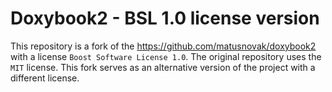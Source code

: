 # Doxybook2 - BSL 1.0 license version

This repository is a fork of the <https://github.com/matusnovak/doxybook2> with a license `Boost Software License 1.0`.
The original repository uses the `MIT` license. This fork serves as an alternative version of the project with a different license.
